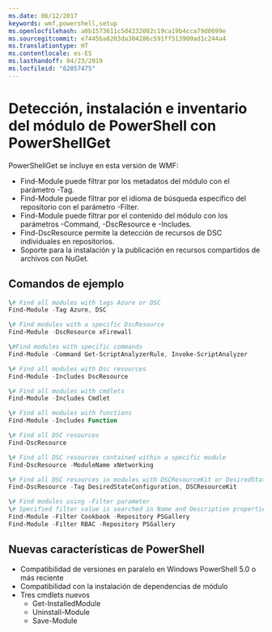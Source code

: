 ```yaml
---
ms.date: 06/12/2017
keywords: wmf,powershell,setup
ms.openlocfilehash: a0b1573611c5d4232082c19ca19b4cca79d0699e
ms.sourcegitcommit: e7445ba8203da304286c591ff513900ad1c244a4
ms.translationtype: HT
ms.contentlocale: es-ES
ms.lasthandoff: 04/23/2019
ms.locfileid: "62057475"
---
```

# <a name="powershell-module-discovery-install-and-inventory-with-powershellget"></a>Detección, instalación e inventario del módulo de PowerShell con PowerShellGet

PowerShellGet se incluye en esta versión de WMF:
-   Find-Module puede filtrar por los metadatos del módulo con el parámetro -Tag.
-   Find-Module puede filtrar por el idioma de búsqueda específico del repositorio con el parámetro -Filter.
-   Find-Module puede filtrar por el contenido del módulo con los parámetros -Command, -DscResource e -Includes.
-   Find-DscResource permite la detección de recursos de DSC individuales en repositorios.
-   Soporte para la instalación y la publicación en recursos compartidos de archivos con NuGet.

## <a name="example-commands"></a>Comandos de ejemplo
```powershell
\# Find all modules with tags Azure or DSC
Find-Module -Tag Azure, DSC

\# Find modules with a specific DscResource
Find-Module -DscResource xFirewall

\#Find modules with specific commands
Find-Module -Command Get-ScriptAnalyzerRule, Invoke-ScriptAnalyzer

\# Find all modules with Dsc resources
Find-Module -Includes DscResource

\# Find all modules with cmdlets
Find-Module -Includes Cmdlet

\# Find all modules with functions
Find-Module -Includes Function

\# Find all DSC resources
Find-DscResource

\# Find all DSC resources contained within a specific module
Find-DscResource -ModuleName xNetworking

\# Find all DSC resources in modules with DSCResourceKit or DesiredStateConfiguration
Find-DscResource -Tag DesiredStateConfiguration, DSCResourceKit

\# Find modules using -Filter parameter
\# Specified filter value is searched in Name and Description properties
Find-Module -Filter Cookbook -Repository PSGallery
Find-Module -Filter RBAC -Repository PSGallery
```

## <a name="new-features-in-powershellget"></a>Nuevas características de PowerShell
-   Compatibilidad de versiones en paralelo en Windows PowerShell 5.0 o más reciente
-   Compatibilidad con la instalación de dependencias de módulo
-   Tres cmdlets nuevos
    -   Get-InstalledModule
    -   Uninstall-Module
    -   Save-Module
